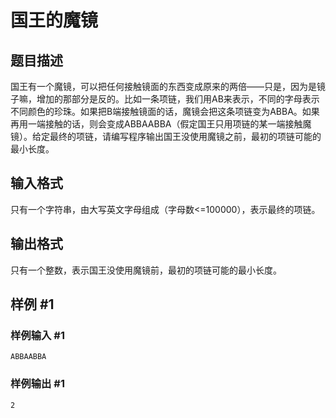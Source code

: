 # 国王的魔镜

## 题目描述

国王有一个魔镜，可以把任何接触镜面的东西变成原来的两倍——只是，因为是镜子嘛，增加的那部分是反的。比如一条项链，我们用AB来表示，不同的字母表示不同颜色的珍珠。如果把B端接触镜面的话，魔镜会把这条项链变为ABBA。如果再用一端接触的话，则会变成ABBAABBA（假定国王只用项链的某一端接触魔镜）。给定最终的项链，请编写程序输出国王没使用魔镜之前，最初的项链可能的最小长度。

## 输入格式

只有一个字符串，由大写英文字母组成（字母数<=100000），表示最终的项链。

## 输出格式

只有一个整数，表示国王没使用魔镜前，最初的项链可能的最小长度。

## 样例 #1

### 样例输入 #1

```
ABBAABBA
```

### 样例输出 #1

```
2
```